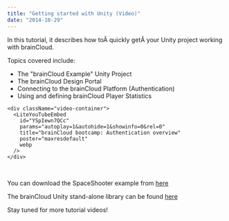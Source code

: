 ```yaml
---
title: "Getting started with Unity (Video)"
date: "2014-10-29"
---
```


In this tutorial, it describes how toÂ quickly getÂ your Unity project working with brainCloud.

Topics covered include:

- The "brainCloud Example" Unity Project
- The brainCloud Design Portal
- Connecting to the brainCloud Platform (Authentication)
- Using and defining brainCloud Player Statistics


```mdx-code-block
<div className="video-container">
  <LiteYouTubeEmbed
    id="YSpIewn7QCc"
    params="autoplay=1&autohide=1&showinfo=0&rel=0"
    title="brainCloud bootcamp: Authentication overview"
    poster="maxresdefault"
    webp
  />
</div>
```
<br />

You can download the SpaceShooter example from [here](https://github.com/getbraincloud/UnityExamples)

The brainCloud Unity stand-alone library can be found [here](https://github.com/getbraincloud/Unity-Csharp)

Stay tuned for more tutorial videos!
